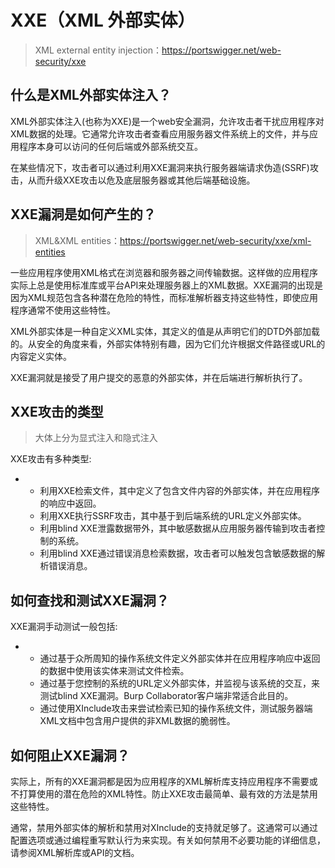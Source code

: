 # XXE（XML 外部实体）

> XML external entity injection：https://portswigger.net/web-security/xxe

## 什么是XML外部实体注入？

XML外部实体注入(也称为XXE)是一个web安全漏洞，允许攻击者干扰应用程序对XML数据的处理。它通常允许攻击者查看应用服务器文件系统上的文件，并与应用程序本身可以访问的任何后端或外部系统交互。

在某些情况下，攻击者可以通过利用XXE漏洞来执行服务器端请求伪造(SSRF)攻击，从而升级XXE攻击以危及底层服务器或其他后端基础设施。

## XXE漏洞是如何产生的？

> XML&XML entities：https://portswigger.net/web-security/xxe/xml-entities

一些应用程序使用XML格式在浏览器和服务器之间传输数据。这样做的应用程序实际上总是使用标准库或平台API来处理服务器上的XML数据。XXE漏洞的出现是因为XML规范包含各种潜在危险的特性，而标准解析器支持这些特性，即使应用程序通常不使用这些特性。

XML外部实体是一种自定义XML实体，其定义的值是从声明它们的DTD外部加载的。从安全的角度来看，外部实体特别有趣，因为它们允许根据文件路径或URL的内容定义实体。

XXE漏洞就是接受了用户提交的恶意的外部实体，并在后端进行解析执行了。

## XXE攻击的类型

> 大体上分为显式注入和隐式注入

XXE攻击有多种类型:

- - 利用XXE检索文件，其中定义了包含文件内容的外部实体，并在应用程序的响应中返回。
  - 利用XXE执行SSRF攻击，其中基于到后端系统的URL定义外部实体。
  - 利用blind XXE泄露数据带外，其中敏感数据从应用服务器传输到攻击者控制的系统。
  - 利用blind XXE通过错误消息检索数据，攻击者可以触发包含敏感数据的解析错误消息。

## 如何查找和测试XXE漏洞？

XXE漏洞手动测试一般包括:

- - 通过基于众所周知的操作系统文件定义外部实体并在应用程序响应中返回的数据中使用该实体来测试文件检索。
  - 通过基于您控制的系统的URL定义外部实体，并监视与该系统的交互，来测试blind XXE漏洞。Burp Collaborator客户端非常适合此目的。
  - 通过使用XInclude攻击来尝试检索已知的操作系统文件，测试服务器端XML文档中包含用户提供的非XML数据的脆弱性。

## 如何阻止XXE漏洞？

实际上，所有的XXE漏洞都是因为应用程序的XML解析库支持应用程序不需要或不打算使用的潜在危险的XML特性。防止XXE攻击最简单、最有效的方法是禁用这些特性。

通常，禁用外部实体的解析和禁用对XInclude的支持就足够了。这通常可以通过配置选项或通过编程重写默认行为来实现。有关如何禁用不必要功能的详细信息，请参阅XML解析库或API的文档。